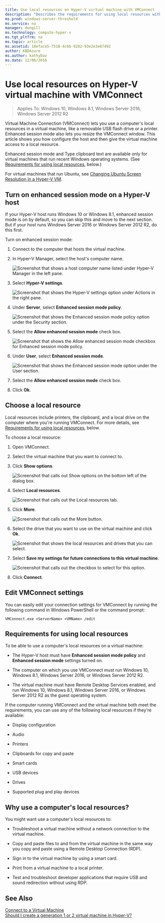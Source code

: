 ```yaml
---
title: Use local resources on Hyper-V virtual machine with VMConnect
description: "Describes the requirements for using local resources with VMConnect"
ms.prod: windows-server-threshold
ms.service: na
manager: dongill
ms.technology: compute-hyper-v
ms.tgt_pltfrm: na
ms.topic: article
ms.assetid: 18eface5-7518-4c6b-9282-93e2e3e87492
author: KBDAzure
ms.author: kathyDav
ms.date: 12/06/2016
---
```

# Use local resources on Hyper-V virtual machine with VMConnect

>Applies To: Windows 10, Windows 8.1, Windows Server 2016, Windows Server 2012 R2

Virtual Machine Connection (VMConnect) lets you use a computer's local resources in a virtual machine, like a removable USB flash drive or a printer. Enhanced session mode also lets you resize the VMConnect window. This article shows you how configure the host and then give the virtual machine access to a local resource.

Enhanced session mode and Type clipboard text are available only for virtual machines that run recent Windows operating systems. \(See [Requirements for using local resources](#requirements-for-using-local-resources), below.\) 

For virtual machines that run Ubuntu, see [Changing Ubuntu Screen Resolution in a Hyper-V VM](https://blogs.msdn.microsoft.com/virtual_pc_guy/2014/09/19/changing-ubuntu-screen-resolution-in-a-hyper-v-vm/). 
  
## Turn on enhanced session mode on a Hyper-V host  
If your Hyper-V host runs Windows 10 or Windows 8.1, enhanced session mode is on by default, so you can skip this and move to the next section. But if your host runs Windows Server 2016 or Windows Server 2012 R2, do this first. 
  
Turn on enhanced session mode:

1.  Connect to the computer that hosts the virtual machine.  
  
2.  In Hyper-V Manager, select the host's computer name.  
  
    ![Screenshot that shows a host computer name listed under Hyper-V Manager in the left pane.](media/Hyper-V-HyperVManager-HostNameSelected.png)  
  
3.  Select **Hyper-V settings**.  
  
    ![Screenshot that shows the Hyper-V settings option under Actions in the right pane.](media/HyperV-ActionsHyperVSettings.png)  
  
4.  Under **Server**, select **Enhanced session mode policy**.  
  
    ![Screenshot that shows the Enhanced session mode policy option under the Security section.](media/Hyper-V-Settings-ServerEnhancedSessionModePolicy.png)  
  
5.  Select the **Allow enhanced session mode** check box.  
  
    ![Screenshot that shows the Allow enhanced session mode checkbox for Enhanced session mode policy.](media/Hyper-V-Settings-EnhancedSessionModePolicyCheckBox.png)  
  
6.  Under **User**, select **Enhanced session mode**.  
  
    ![Screenshot that shows the Enhanced session mode option under the User section. ](media/Hyper-V-Settings-UserEnhancedSessionMode.png)  
  
7.  Select the **Allow enhanced session mode** check box.  
  
8.  Click **Ok**.  
  
## Choose a local resource

Local resources include printers, the clipboard, and a local drive on the computer where you're running VMConnect. For more details, see [Requirements for using local resources](#requirements-for-using-local-resources), below.  
  
To choose a local resource:
  
1.  Open VMConnect.  
  
2.  Select the virtual machine that you want to connect to.  
  
3.  Click **Show options**.  
  
    ![Screenshot that calls out Show options on the bottom left of the dialog box.](media/HyperV-VMConnect-DisplayConfig.png)  
  
4.  Select **Local resources**.  
  
    ![Screenshot that calls out the Local resources tab.](media/HyperV-VMConnect-DisplayConfig-LocalResources.png)  
  
5.  Click **More**.  
  
    ![Screenshot that calls out the More button.](media/HyperV-VMConnect-DisplayConfig-LocalResourcesMore.png)  
  
6.  Select the drive that you want to use on the virtual machine and click **Ok**.  
  
    ![Screenshot that shows the local resources and drives that you can select.](media/HyperV-VMConnect-Settings-LocalResourcesDrives.png)  
  
7.  Select **Save my settings for future connections to this virtual machine**.  
  
    ![Screenshot that calls out the checkbox to select for this option.](media/HyperV-VMConnect-SaveSettings.png)  
  
8.  Click **Connect**.  
  
## Edit VMConnect settings

You can easily edit your connection settings for VMConnect by running the following command in Windows PowerShell or the command prompt:  
  
`VMConnect.exe <ServerName> <VMName> /edit`  
  
## Requirements for using local resources

To be able to use a computer's local resources on a virtual machine:  
  
-   The Hyper-V host must have **Enhanced session mode policy** and **Enhanced session mode** settings turned on.  
  
-   The computer on which you use VMConnect must run Windows 10, Windows 8.1, Windows Server 2016, or Windows Server 2012 R2.  
  
-   The virtual machine must have Remote Desktop Services enabled, and run Windows 10, Windows 8.1, Windows Server 2016, or Windows Server 2012 R2 as the guest operating system.  
  
If the computer running VMConnect and the virtual machine both meet the requirements, you can use any of the following local resources if they're available:  
  
-   Display configuration  
  
-   Audio
  
-   Printers  
  
-   Clipboards for copy and paste  
  
-   Smart cards  
  
-   USB devices  
  
-   Drives  
  
-   Supported plug and play devices  
  
## Why use a computer's local resources?
You might want use a computer's local resources to:  
  
-   Troubleshoot a virtual machine without a network connection to the virtual machine.  
  
-   Copy and paste files to and from the virtual machine in the same way you copy and paste using a Remote Desktop Connection (RDP).  
  
-   Sign in to the virtual machine by using a smart card.  
  
-   Print from a virtual machine to a local printer.  
  
-   Test and troubleshoot developer applications that require USB and sound redirection without using RDP.  
  
## See Also  
[Connect to a Virtual Machine](https://technet.microsoft.com/library/cc742407.aspx)  
[Should I create a generation 1 or 2 virtual machine in Hyper-V?](../plan/Should-I-create-a-generation-1-or-2-virtual-machine-in-Hyper-V.md)



